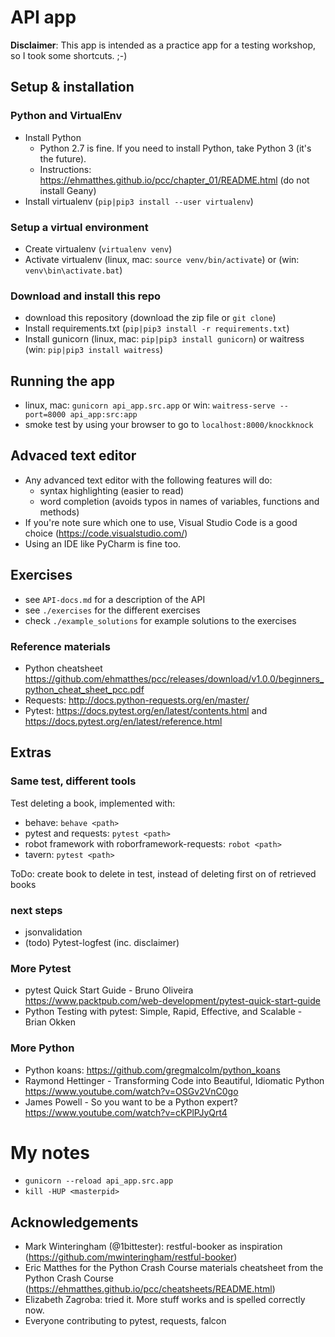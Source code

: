 # API app

**Disclaimer**: 
This app is intended as a practice app for a testing workshop, so I took some shortcuts. ;-)


## Setup & installation

### Python and VirtualEnv
- Install Python
    - Python 2.7 is fine. If you need to install Python, take Python 3 (it's the future).
    - Instructions: https://ehmatthes.github.io/pcc/chapter_01/README.html (do not install Geany)
- Install virtualenv (`pip|pip3 install --user virtualenv`)

### Setup a virtual environment
- Create virtualenv (`virtualenv venv`)
- Activate virtualenv (linux, mac: `source venv/bin/activate`) or (win: `venv\bin\activate.bat`)

### Download and install this repo
- download this repository (download the zip file or `git clone`)
- Install requirements.txt (`pip|pip3 install -r requirements.txt`)
- Install gunicorn (linux, mac: `pip|pip3 install gunicorn`) or waitress (win: `pip|pip3 install waitress`)

## Running the app
- linux, mac: `gunicorn api_app.src.app` or win: `waitress-serve --port=8000 api_app:src:app`
- smoke test by using your browser to go to `localhost:8000/knockknock` 

## Advaced text editor
- Any advanced text editor with the following features will do:
    - syntax highlighting (easier to read)
    - word completion (avoids typos in names of variables, functions and methods)
- If you're note sure which one to use, Visual Studio Code is a good choice (https://code.visualstudio.com/)
- Using an IDE like PyCharm is fine too.


## Exercises
- see `API-docs.md` for a description of the API
- see `./exercises` for the different exercises
- check `./example_solutions` for example solutions to the exercises

### Reference materials
- Python cheatsheet https://github.com/ehmatthes/pcc/releases/download/v1.0.0/beginners_python_cheat_sheet_pcc.pdf
- Requests: http://docs.python-requests.org/en/master/
- Pytest: https://docs.pytest.org/en/latest/contents.html and https://docs.pytest.org/en/latest/reference.html



## Extras

### Same test, different tools
Test deleting a book, implemented with:
- behave: `behave <path>`
- pytest and requests: `pytest <path>`
- robot framework with roborframework-requests: `robot <path>`
- tavern: `pytest <path>`

ToDo: create book to delete in test, instead of deleting first on of retrieved books


### next steps
- jsonvalidation
- (todo) Pytest-logfest (inc. disclaimer)

### More Pytest
- pytest Quick Start Guide - Bruno Oliveira https://www.packtpub.com/web-development/pytest-quick-start-guide
- Python Testing with pytest: Simple, Rapid, Effective, and Scalable - Brian Okken

### More Python
- Python koans: https://github.com/gregmalcolm/python_koans
- Raymond Hettinger - Transforming Code into Beautiful, Idiomatic Python https://www.youtube.com/watch?v=OSGv2VnC0go
- James Powell - So you want to be a Python expert? https://www.youtube.com/watch?v=cKPlPJyQrt4



# My notes
- `gunicorn --reload api_app.src.app`
- `kill -HUP <masterpid>`



## Acknowledgements
- Mark Winteringham (@1bittester): restful-booker as inspiration (https://github.com/mwinteringham/restful-booker)
- Eric Matthes for the Python Crash Course materials cheatsheet from the Python Crash Course (https://ehmatthes.github.io/pcc/cheatsheets/README.html)
- Elizabeth Zagroba: tried it. More stuff works and is spelled correctly now.
- Everyone contributing to pytest, requests, falcon
